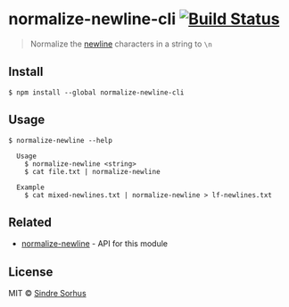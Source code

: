 # normalize-newline-cli [![Build Status](https://travis-ci.org/sindresorhus/normalize-newline-cli.svg?branch=master)](https://travis-ci.org/sindresorhus/normalize-newline-cli)

> Normalize the [newline](http://en.wikipedia.org/wiki/Newline) characters in a string to `\n`


## Install

```
$ npm install --global normalize-newline-cli
```


## Usage

```
$ normalize-newline --help

  Usage
    $ normalize-newline <string>
    $ cat file.txt | normalize-newline

  Example
    $ cat mixed-newlines.txt | normalize-newline > lf-newlines.txt
```


## Related

- [normalize-newline](https://github.com/sindresorhus/normalize-newline) - API for this module


## License

MIT © [Sindre Sorhus](http://sindresorhus.com)
